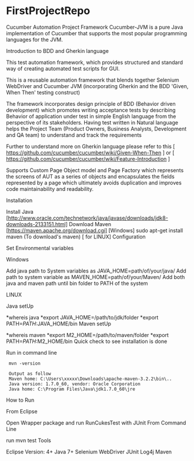 # FirstProjectRepo
Cucumber Automation Project Framework
Cucumber-JVM is a pure Java implementation of Cucumber that supports the most popular programming languages for the JVM.

Introduction to BDD and Gherkin language

This test automation framework, which provides structured and standard way of creating automated test scripts for GUI.

This is a reusable automation framework that blends together Selenium WebDriver and Cucumber JVM (incorporating Gherkin and the BDD 'Given, When Then' testing construct)

The framework incorporates design principle of BDD (Behavior driven development) which promotes writing acceptance tests by describing Behavior of application under test in simple English language from the perspective of its stakeholders. Having test written in Natural language helps the Project Team (Product Owners, Business Analysts, Development and QA team) to understand and track the requirements

Further to understand more on Gherkin language please refer to this [ https://github.com/cucumber/cucumber/wiki/Given-When-Then ] or [ https://github.com/cucumber/cucumber/wiki/Feature-Introduction ]

Supports Custom Page Object model and Page Factory which represents the screens of AUT as a series of objects and encapsulates the fields represented by a page which ultimately avoids duplication and improves code maintainability and readability.

Installation

Install Java [http://www.oracle.com/technetwork/java/javase/downloads/jdk8-downloads-2133151.html]
Download Maven [https://maven.apache.org/download.cgi] [Windows]
sudo apt-get install maven (To download's maven) [ for LINUX]
Configuration

Set Environmental variables

Windows

Add java path to System variables as JAVA_HOME=path/of/your/java/
Add path to system variable as MAVEN_HOME=path/of/your/Maven/
Add both java and maven path until bin folder to PATH of the system

LINUX

Java setUp

*whereis java 
*export JAVA_HOME=/path/to/jdk/folder
*export PATH=$PATH:$JAVA_HOME/bin
Maven setUp

*whereis maven 
*export M2_HOME=/path/to/maven/folder
*export PATH=$PATH:$M2_HOME/bin
Quick check to see installation is done

Run in command line

     mvn -version 

     Output as follow 
     Maven home: C:\Users\xxxxx\Downloads\apache-maven-3.2.2\bin\..
     Java version: 1.7.0_60, vendor: Oracle Corporation
     Java home: C:\Program Files\Java\jdk1.7.0_60\jre
How to Run

From Eclipse

Open Wrapper package and run RunCukesTest with JUnit
From Command Line

run mvn test
Tools

Eclipse Version: 4+
Java 7+
Selenium WebDriver
JUnit
Log4j
Maven
